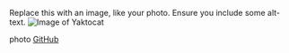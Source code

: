 Replace this with an image, like your photo. Ensure you include some alt-text.
![Image of Yaktocat](https://octodex.github.com/images/yaktocat.png)

photo
[GitHub](http://github.com)

